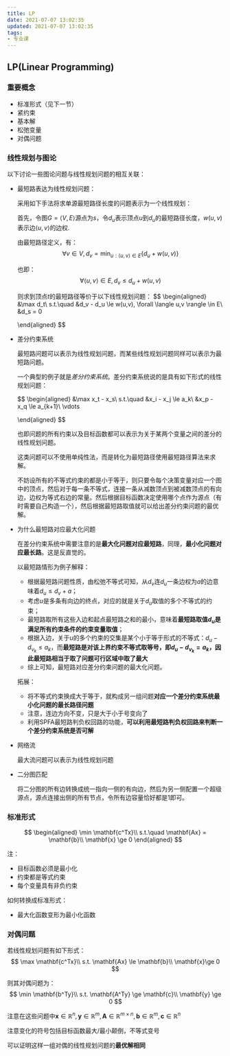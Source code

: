 ```yaml
---
title: LP
date: 2021-07-07 13:02:35
updated: 2021-07-07 13:02:35
tags:
- 专业课
---
```


## LP(Linear Programming)

### 重要概念
- 标准形式（见下一节）
- 紧约束
- 基本解
- 松弛变量
- 对偶问题

### 线性规划与图论

以下讨论一些图论问题与线性规划问题的相互关联：

- 最短路表达为线性规划问题：

  采用如下手法将求单源最短路径长度的问题表示为一个线性规划：

  首先，令图$G=\langle V, E \rangle$源点为$s$，令$d_{u}$表示顶点$u$到$d_{u}$的最短路径长度，$w(u,v)$表示边$\langle u,v\rangle$的边权.

  由最短路径定义，有：
  $$
    \forall v \in V, d_{v} = \min_{u:\langle u,v \rangle \in E}\{d_u + w(u,v)\}
  $$

  也即：
  $$
    \forall \langle u,v \rangle \in E, d_v \le d_u + w(u,v) 
  $$

  则求到顶点$t$的最短路径等价于以下线性规划问题：
  $$
    \begin{aligned}
      &\max d_t\\
      s.t.\quad &d_v - d_u \le w(u,v), \forall \langle u,v \rangle \in E\\
      &d_s = 0

    \end{aligned}
  $$

- 差分约束系统
  
  最短路问题可以表示为线性规划问题，而某些线性规划问题同样可以表示为最短路问题。

  一个典型的例子就是*差分约束系统*。差分约束系统说的是具有如下形式的线性规划问题：

  $$
    \begin{aligned}
      &\max x_t - x_s\\
      s.t.\quad &x_i - x_j \le a_k\\
      &x_p - x_q \le a_{k+1}\\
      \vdots

    \end{aligned}
  $$

  也即问题的所有约束以及目标函数都可以表示为关于某两个变量之间的差分的线性规划问题。

  这类问题可以不使用单纯性法，而是转化为最短路径使用最短路径算法来求解。

  不妨设所有的不等式约束的都是小于等于，则只要令每个决策变量对应一个图中的顶点，然后对于每一条不等式，连接一条从减数顶点到被减数顶点的有向边，边权为等式右边的常量。然后根据目标函数决定使用哪个点作为源点（有时需要自己构造一个），然后根据最短路取值就可以给出差分约束问题的最优解。

- 为什么最短路对应最大化问题
  
  在差分约束系统中需要注意的是**最大化问题对应最短路**，同理，**最小化问题对应最长路**。这是反直觉的。

  以最短路情形为例子解释：
  - 根据最短路问题性质，由松弛不等式可知，从$d_v$连$d_u$一条边权为$a$的边意味着$d_u \le d_v + a$；
  - 考虑$u$是多条有向边的终点，对应的就是关于$d_u$取值的多个不等式的约束；
  - 最短路取所有这些入边和起点最短路之和的最小，意味着**最短路取值$d_u$是满足所有约束条件的约束变量取值**；
  - 根据入边，关于$u$的多个约束的交集是某个小于等于形式的不等式：$d_u - d_{v_k} \le a_k$，而**最短路是对该上界约束不等式取等号，即$d_u -d_{v_k} = a_k$，因此最短路相当于取了问题可行区域中取了最大**
  - 综上可知，最短路对应差分约束问题的最大化问题。
  
  拓展：
  - 将不等式约束换成大于等于，就构成另一组问题**对应一个差分约束系统最小化问题的最长路径问题**
  - 注意，连边方向不变，只是大于小于号变向了
  - 利用SPFA最短路判负权回路的功能，**可以利用最短路判负权回路来判断一个差分约束系统是否可解**

- 网络流
  
  最大流问题可以表示为线性规划问题

- 二分图匹配
  
  将二分图的所有边转换成统一指向一侧的有向边，然后为另一侧配置一个超级源点，源点连接出侧的所有节点，令所有边容量恰好都是1即可。
  

### 标准形式
$$
\begin{aligned}
  \min \mathbf{c^Tx}\\
  s.t.\quad \mathbf{Ax} = \mathbf{b}\\
  \mathbf{x} \ge 0
\end{aligned}
$$

注：
- 目标函数必须是最小化
- 约束都是等式约束
- 每个变量具有非负约束

如何转换成标准形式：
- 最大化函数变形为最小化函数

### 对偶问题
若线性规划问题有如下形式：
$$
  \max \mathbf{c^Tx}\\
  s.t. \mathbf{Ax} \le \mathbf{b}\\
  \mathbf{x}\ge 0
$$

则其对偶问题为：
$$
  \min \mathbf{b^Ty}\\
  s.t. \mathbf{A^Ty} \ge \mathbf{c}\\
  \mathbf{y} \ge 0
$$

注意在这些问题中$\mathbf{x} \in \mathbb{R}^n,\mathbf{y} \in \mathbb{R}^m,\mathbf{A} \in \mathbb{R}^{m\times n}, \mathbf{b} \in \mathbb{R}^m, \mathbf{c} \in \mathbb{R}^n$

注意变化的符号包括目标函数最大/最小颠倒，不等式变号

可以证明这样一组对偶的线性规划问题的**最优解相同**